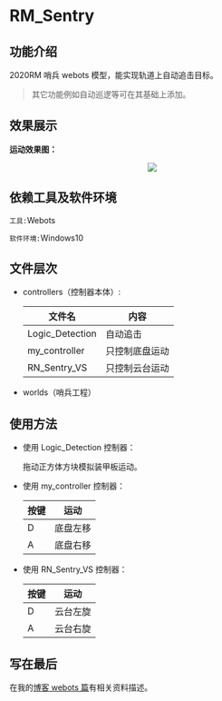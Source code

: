 # RM_Sentry

## 功能介绍

2020RM 哨兵 webots 模型，能实现轨道上自动追击目标。

>其它功能例如自动巡逻等可在其基础上添加。

## 效果展示

**运动效果图：**

<center class="half">
    <img src="https://s2.loli.net/2022/02/11/qhTUvQdzn1YAGKW.gif">
</center>

## 依赖工具及软件环境

`工具:`Webots

`软件环境:`Windows10

## 文件层次

- controllers（控制器本体）:

    文件名|内容
    -|-
    Logic_Detection|自动追击
    my_controller|只控制底盘运动
    RN_Sentry_VS|只控制云台运动

- worlds（哨兵工程）

## 使用方法

- 使用 Logic_Detection 控制器：

    拖动正方体方块模拟装甲板运动。

- 使用 my_controller 控制器：

    按键|运动
    -|-
    D|底盘左移
    A|底盘右移

- 使用 RN_Sentry_VS 控制器：

    按键|运动
    -|-
    D|云台左旋
    A|云台右旋

## 写在最后

在我的[博客 webots 篇](https://lapzjfit.site/post/Webots%2Flist%2FWebots%E5%BA%8F%E7%AB%A0)有相关资料描述。
